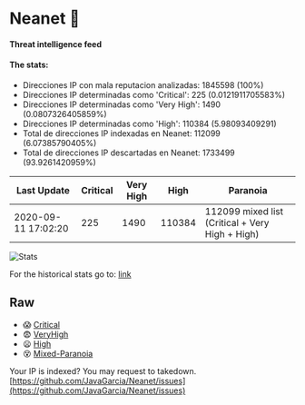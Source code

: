 # Neanet :hocho:
#### Threat intelligence feed
#### The stats:

- Direcciones IP con mala reputacion analizadas: 1845598 (100%)
- Direcciones IP determinadas como 'Critical':  225 (0.0121911705583%)
- Direcciones IP determinadas como 'Very High':  1490 (0.0807326405859%)
- Direcciones IP determinadas como 'High':  110384 (5.98093409291)
- Total de direcciones IP indexadas en Neanet:  112099 (6.07385790405%)
- Total de direcciones IP descartadas en Neanet:  1733499 (93.9261420959%)

| Last Update | Critical | Very High | High | Paranoia |
| --- | --- | --- | --- | --- |
| 2020-09-11 17:02:20 | 225 | 1490 | 110384 | 112099 mixed list (Critical + Very High + High)|

![Stats](https://docs.google.com/spreadsheets/d/e/2PACX-1vSnaNMIXVabIpDJjufMlzH7poXnshF3mgd8Is1g9ytUEzVsP5my4Trn8f-xkoLLQ38xpL3HtmUexLo6/pubchart?oid=501124687&format=image)

For the historical stats go to: [link](/stats.csv)
## Raw
- :scream: [Critical](https://raw.githubusercontent.com/JavaGarcia/Neanet/master/blacklists/neanet_critical.txt)
- :fearful: [VeryHigh](https://raw.githubusercontent.com/JavaGarcia/Neanet/master/blacklists/neanet_veryHigh.txtt)
- :frowning: [High](https://raw.githubusercontent.com/JavaGarcia/Neanet/master/blacklists/neanet_high.txt)
- :dizzy_face: [Mixed-Paranoia](https://raw.githubusercontent.com/JavaGarcia/Neanet/master/blacklists/neanet_all.txt)


Your IP is indexed? You may request to takedown. [https://github.com/JavaGarcia/Neanet/issues](https://github.com/JavaGarcia/Neanet/issues)










































































































































































































































































































































































































































































































































































































































































































































